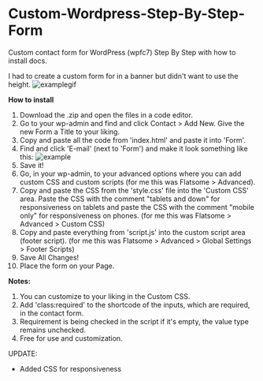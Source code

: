 # Custom-Wordpress-Step-By-Step-Form
Custom contact form for WordPress (wpfc7) Step By Step with how to install docs.

I had to create a custom form for in a banner but didn't want to use the height.
<img src="https://gyazo.com/0d9e449b168af34d61ceac0ce34d604c.gif" alt="examplegif">

<b>How to install</b>
1. Download the .zip and open the files in a code editor.
2. Go to your wp-admin and find and click Contact > Add New. Give the new Form a Title to your liking.
3. Copy and paste all the code from 'index.html' and paste it into 'Form'.
4. Find and click 'E-mail' (next to 'Form') and make it look something like this: <img src="https://gyazo.com/52bf86782f662f5136e097e195955588.png" alt="example">
5. Save it!
6. Go, in your wp-admin, to your advanced options where you can add custom CSS and custom scripts (for me this was Flatsome > Advanced).
7. Copy and paste the CSS from the 'style.css' file into the 'Custom CSS' area. Paste the CSS with the comment "tablets and down" for responsiveness on tablets and paste the CSS with the comment "mobile only" for responsiveness on phones.  (for me this was Flatsome > Advanced > Custom CSS)
8. Copy and paste everything from 'script.js' into the custom script area (footer script). (for me this was Flatsome > Advanced > Global Settings > Footer Scripts)
9. Save All Changes!
10. Place the form on your Page.

<b>Notes:</b>
1. You can customize to your liking in the Custom CSS. 
2. Add 'class:required' to the shortcode of the inputs, which are required, in the contact form.
3. Requirement is being checked in the script if it's empty, the value type remains unchecked.
4. Free for use and customization.

UPDATE:
 - Added CSS for responsiveness 
